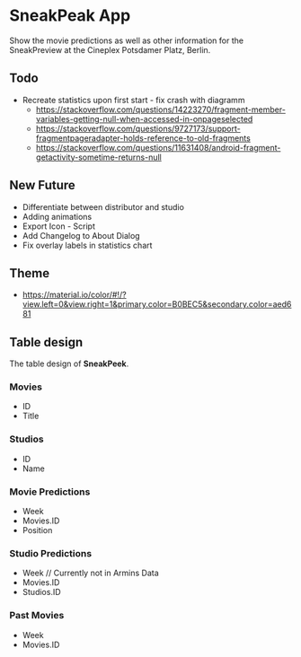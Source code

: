# SneakPeak App 

Show the movie predictions as well as other information for the SneakPreview at the Cineplex Potsdamer Platz, Berlin.

## Todo
* Recreate statistics upon first start - fix crash with diagramm
  * https://stackoverflow.com/questions/14223270/fragment-member-variables-getting-null-when-accessed-in-onpageselected
  * https://stackoverflow.com/questions/9727173/support-fragmentpageradapter-holds-reference-to-old-fragments
  * https://stackoverflow.com/questions/11631408/android-fragment-getactivity-sometime-returns-null

## New Future
* Differentiate between distributor and studio
* Adding animations
* Export Icon - Script
* Add Changelog to About Dialog
* Fix overlay labels in statistics chart

## Theme
* https://material.io/color/#!/?view.left=0&view.right=1&primary.color=B0BEC5&secondary.color=aed681

## Table design

The table design of **SneakPeek**.

### Movies

* ID
* Title

### Studios

* ID
* Name

### Movie Predictions

* Week
* Movies.ID
* Position

### Studio Predictions

* Week // Currently not in Armins Data
* Movies.ID
* Studios.ID

### Past Movies

* Week
* Movies.ID
